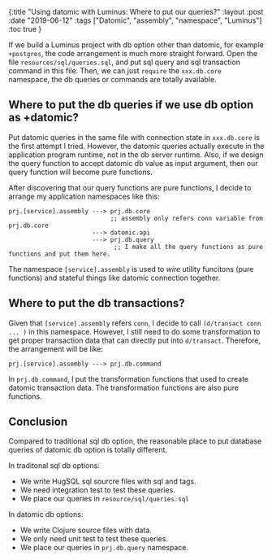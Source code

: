 {:title "Using datomic with Luminus: Where to put our queries?"
 :layout :post
 :date "2019-06-12"
 :tags ["Datomic", "assembly", "namespace", "Luminus"]
 :toc true
}

If we build a Luminus project with db option other than datomic, for example `+postgres`, the code arrangement is much more straight forward. Open the file `resources/sql/queries.sql`, and put sql query and sql transaction command in this file. Then, we can just `require` the `xxx.db.core` namespace, the db queries or commands are totally available. 

## Where to put the db queries if we use db option as +datomic?

Put datomic queries in the same file with connection state in `xxx.db.core` is the first attempt I tried. However, the datomic queries actually execute in the application program runtime, not in the db server runtime. Also, if we design the query function to accept datomic db value as input argument, then our query function will become pure functions.

After discovering that our query functions are pure functions, I decide to arrange my application namespaces like this:

```
prj.[service].assembly ---> prj.db.core
                            ;; assembly only refers conn variable from prj.db.core
                       ---> datomic.api
                       ---> prj.db.query
                             ;; I make all the query functions as pure functions and put them here.
```

The namespace `[service].assembly` is used to *wire* utility funcitons (pure functions) and stateful things like datomic connection together.

## Where to put the db transactions?

Given that `[service].assembly` refers `conn`, I decide to call `(d/transact conn ... )` in this namespace. However, I still need to do some transformation to get proper transaction data that can directly put into `d/transact`. Therefore, the arrangement will be like:

```
prj.[service].assembly ---> prj.db.command
```

In `prj.db.command`, I put the transformation functions that used to create datomic transaction data. The transformation functions are also pure functions.

## Conclusion

Compared to traditional sql db option, the reasonable place to put database queries of datomic db option is totally different. 

In traditonal sql db options:
* We write HugSQL sql sourcre files with sql and tags.
* We need integration test to test these queries.
* We place our queries in `resource/sql/queries.sql`

In datomic db options:
* We write Clojure source files with data.
* We only need unit test to test these queries. 
* We place our queries in `prj.db.query` namespace.
